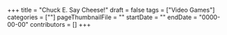+++
title = "Chuck E. Say Cheese!"
draft = false
tags = ["Video Games"]
categories = [""]
pageThumbnailFile = ""
startDate = ""
endDate = "0000-00-00"
contributors = []
+++
